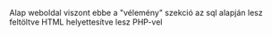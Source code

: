 Alap weboldal viszont ebbe a "vélemény" szekció az sql alapján lesz feltöltve
HTML helyettesítve lesz PHP-vel
